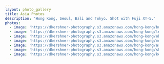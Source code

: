 ```yaml
---
layout: photo_gallery
title: Asia Photos
description: 'Hong Kong, Seoul, Bali and Tokyo. Shot with Fuji XT-5.'
photos:
  - image: 'https://dkershner-photography.s3.amazonaws.com/hong-kong/bus-stop.jpg'
  - image: 'https://dkershner-photography.s3.amazonaws.com/hong-kong/tennis-court.jpg'
  - image: 'https://dkershner-photography.s3.amazonaws.com/hong-kong/obelisk.jpg'
  - image: 'https://dkershner-photography.s3.amazonaws.com/hong-kong/movement.jpg'
  - image: 'https://dkershner-photography.s3.amazonaws.com/hong-kong/artisan.jpg'
  - image: 'https://dkershner-photography.s3.amazonaws.com/hong-kong/skyscraper.jpg'
  - image: 'https://dkershner-photography.s3.amazonaws.com/hong-kong/kowloon-park.jpg'
---
```


